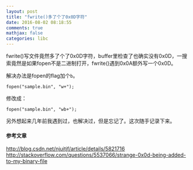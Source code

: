 ```yaml
---
layout: post
title: "fwrite()多了个了0x0D字符"
date: 2016-08-02 08:18:55
comments: true
mathjax: false
categories: libc
---
```


fwrite()写文件竟然多了个了0x0D字符，buffer里检查了也确实没有0x0D，一搜索竟然是如果fopen不是二进制打开，fwrite()遇到0x0A额外写一个0x0D。

<!--more-->

解决办法是fopen的flag加个`b`。

```
fopen("sample.bin", "w+");
```

修改成：

```
fopen("sample.bin", "wb+");
```

另外想起来几年前我遇到过，也解决过，但是忘记了。这次随手记录下来。

#### 参考文章

<http://blog.csdn.net/njuitjf/article/details/5821716>  
<http://stackoverflow.com/questions/5537066/strange-0x0d-being-added-to-my-binary-file>

